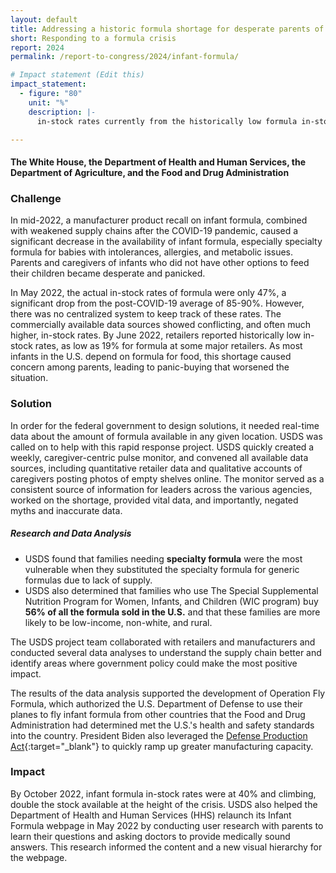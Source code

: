 ```yaml
---
layout: default
title: Addressing a historic formula shortage for desperate parents of babies in the US
short: Responding to a formula crisis
report: 2024
permalink: /report-to-congress/2024/infant-formula/

# Impact statement (Edit this)
impact_statement:
  - figure: "80"
    unit: "%"
    description: |-
      in-stock rates currently from the historically low formula in-stock rate of 19%

---
```

####  The White House, the Department of Health and Human Services, the Department of Agriculture, and the Food and Drug Administration

###  Challenge

In mid-2022, a manufacturer product recall on infant formula, combined with weakened supply chains after the COVID-19 pandemic, caused a significant decrease in the availability of infant formula, especially specialty formula for babies with intolerances, allergies, and metabolic issues. Parents and caregivers of infants who did not have other options to feed their children became desperate and panicked.

In May 2022, the actual in-stock rates of formula were only 47%, a significant drop from the post-COVID-19 average of 85-90%. However, there was no centralized system to keep track of these rates. The commercially available data sources showed conflicting, and often much higher, in-stock rates. By June 2022, retailers reported historically low in-stock rates, as low as 19% for formula at some major retailers. As most infants in the U.S. depend on formula for food, this shortage caused concern among parents, leading to panic-buying that worsened the situation.

### Solution

In order for the federal government to design solutions, it needed real-time data about the amount of formula available in any given location. USDS was called on to help with this rapid response project. USDS quickly created a weekly, caregiver-centric pulse monitor, and convened all available data sources, including quantitative retailer data and qualitative accounts of caregivers posting photos of empty shelves online. The monitor served as a consistent source of information for leaders across the various agencies, worked on the shortage, provided vital data, and importantly, negated myths and inaccurate data.

##### **Research and Data Analysis**

- USDS found that families needing **specialty formula** were the most vulnerable when they substituted the specialty formula for generic formulas due to lack of supply.
- USDS also determined that families who use The Special Supplemental Nutrition Program for Women, Infants, and Children (WIC program) buy **56% of all the formula sold in the U.S.** and that these families are more likely to be low-income, non-white, and rural. 

The USDS project team collaborated with retailers and manufacturers and conducted several data analyses to understand the supply chain better and identify areas where government policy could make the most positive impact.

The results of the data analysis supported the development of Operation Fly Formula, which authorized the U.S. Department of Defense to use their planes to fly infant formula from other countries that the Food and Drug Administration had determined met the U.S.'s health and safety standards into the country. President Biden also leveraged the [Defense Production Act](https://www.whitehouse.gov/formula/){:target="_blank"} to quickly ramp up greater manufacturing capacity.

###  Impact

By October 2022, infant formula in-stock rates were at 40% and climbing, double the stock available at the height of the crisis. USDS also helped the Department of Health and Human Services (HHS) relaunch its Infant Formula webpage in May 2022 by conducting user research with parents to learn their questions and asking doctors to provide medically sound answers. This research informed the content and a new visual hierarchy for the webpage. 

